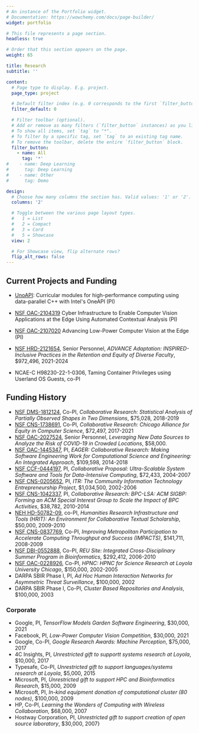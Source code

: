 ```yaml
---
# An instance of the Portfolio widget.
# Documentation: https://wowchemy.com/docs/page-builder/
widget: portfolio

# This file represents a page section.
headless: true

# Order that this section appears on the page.
weight: 65

title: Research
subtitle: ''

content:
  # Page type to display. E.g. project.
  page_type: project

  # Default filter index (e.g. 0 corresponds to the first `filter_button` instance below).
  filter_default: 0

  # Filter toolbar (optional).
  # Add or remove as many filters (`filter_button` instances) as you like.
  # To show all items, set `tag` to "*".
  # To filter by a specific tag, set `tag` to an existing tag name.
  # To remove the toolbar, delete the entire `filter_button` block.
  filter_button:
    - name: All
      tag: '*'
#    - name: Deep Learning
#      tag: Deep Learning
#    - name: Other
#      tag: Demo

design:
  # Choose how many columns the section has. Valid values: '1' or '2'.
  columns: '2'

  # Toggle between the various page layout types.
  #   1 = List
  #   2 = Compact
  #   3 = Card
  #   5 = Showcase
  view: 2

  # For Showcase view, flip alternate rows?
  flip_alt_rows: false
---
```


## Current Projects and Funding

- [UnoAPI](https://unoapi.cs.luc.edu): Curricular modules for high-performance computing using data-parallel C++ with Intel's OneAPI (PI)

- [NSF OAC-2104319](https://nsf.gov/awardsearch/showAward?AWD_ID=2104319)
Cyber Infrastructure to Enable Computer Vision Applications at the Edge Using Automated Contextual Analysis (PI)

- [NSF OAC-2107020](https://nsf.gov/awardsearch/showAward?AWD_ID=2107020) Advancing Low-Power Computer Vision at the Edge (PI)

- [NSF HRD-2121654](https://www.nsf.gov/awardsearch/showAward?AWD_ID=2121654), Senior Personnel, *ADVANCE Adaptation: INSPIRED-Inclusive Practices in the Retention and Equity of Diverse Faculty*, \$972,496, 2021-2024

- NCAE-C H98230-22-1-0306, Taming Container Privileges using Userland OS Guests, co-PI


## Funding History

- [NSF DMS-1812124](https://www.nsf.gov/awardsearch/showAward?AWD_ID=1812124), Co-PI, *Collaborative Research: Statistical Analysis of Partially Observed Shapes in Two Dimensions*, \$75,028, 2018-2019
- [NSF CNS-1738691](https://www.nsf.gov/awardsearch/showAward?AWD_ID=1738691), Co-PI, *Collaborative Research: Chicago Alliance for Equity in Computer Science*, \$72,497, 2017-2021
-  [NSF OAC-2027524](https://www.nsf.gov/awardsearch/showAward?AWD_ID=2027524),
   Senior Personnel, *Leveraging New Data Sources to Analyze the Risk of COVID-19 in Crowded Locations*, \$58,000.
- [NSF OAC-1445347](https://www.nsf.gov/awardsearch/showAward?AWD_ID=1445347), PI, *EAGER: Collaborative Research: Making Software Engineering Work for Computational Science and Engineering: An Integrated Approach*, \$109,598, 2014-2018
- [NSF CCF-0444197](https://www.nsf.gov/awardsearch/showAward?AWD_ID=0444197), PI, *Collaborative Proposal: Ultra-Scalable System Software and Tools for Data-Intensive Computing*, \$72,433, 2004-2007
- [NSF CNS-0205652](https://www.nsf.gov/awardsearch/showAward?AWD_ID=0205652), PI, *ITR: The Community Information Technology Entrepreneurship Project*, \$1,034,500, 2002-2006
- [NSF CNS-1042337](https://www.nsf.gov/awardsearch/showAward?AWD_ID=1042337), PI, *Collaborative Research: BPC-LSA: ACM SIGBP: Forming an ACM Special Interest Group to Scale the Impact of BPC Activities*, \$38,782, 2010-2014
- [NEH HD-50782-09](https://securegrants.neh.gov/publicquery/main.aspx?f=1&gn=HD-50782-09), co-PI, *Humanities Research Infrastructure and Tools (HRIT): An Environment for Collaborative Textual Scholarship*, \$50,000, 2009-2010
- [NSF CNS-0837769](https://www.nsf.gov/awardsearch/showAward?AWD_ID=0837769), Co-PI, *Improving Metropolitan Participation to Accelerate Computing Throughput and Success (IMPACTS)*, \$141,711, 2008-2009
- [NSF DBI-0552888](https://www.nsf.gov/awardsearch/showAward?AWD_ID=0552888), Co-PI, *REU Site: Integrated Cross-Disciplinary Summer Program in Bioinformatics*, \$292,412, 2006-2010
- [NSF OAC-0228926](https://www.nsf.gov/awardsearch/showAward?AWD_ID=0228926), Co-PI, *HPNC: HPNC for Science Research at Loyola University Chicago*, \$150,000, 2002-2005
- DARPA SBIR Phase I, PI, *Ad Hoc Human Interaction Networks for Asymmetric Threat Surveillance*, \$100,000, 2002
- DARPA SBIR Phase I, Co-PI, *Cluster Based Repositories and Analysis*, \$100,000, 2003

### Corporate

- Google, PI, *TensorFlow Models Garden Software Engineering*, \$30,000, 2021
- Facebook, PI, *Low-Power Computer Vision Competition*, \$30,000, 2021
- Google, Co-PI, *Google Research Awards: Machine Perception*, \$75,000, 2017
- 4C Insights, PI, *Unrestricted gift to supportt systems research at
    Loyola*, \$10,000, 2017
- Typesafe, Co-PI, *Unrestricted gift to support languages/systems research at Loyola*, \$5,000, 2015
- Microsoft, PI, *Unrestricted gift to support HPC and Bioinformatics
    Research*, \$15,000, 2009
- Microsoft, PI, *In-kind equipment donation of computational cluster (80 nodes)*, \$100,000, 2009
- HP, Co-PI, *Learning the Wonders of Computing with Wireless Collaboration*, \$68,000, 2007
- Hostway Corporation, PI, *Unrestricted gift to support creation of open source laboratory*, \$30,000, 2007}
